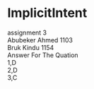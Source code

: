 # ImplicitIntent
assignment 3 <br>
Abubeker Ahmed 1103 <br>
Bruk Kindu 1154<br>
Answer For The Quation<br>
1,D<br>
2,D<br>
3,C<br>

